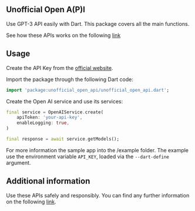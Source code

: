 ## Unofficial Open A(P)I

Use GPT-3 API easily with Dart. This package covers all the main functions.

See how these APIs works on the following [link](https://beta.openai.com/docs/api-reference/introduction)

## Usage

Create the API Key from the [official website](https://beta.openai.com/account/api-keys).

Import the package through the following Dart code:

```dart
import 'package:unofficial_open_api/unofficial_open_api.dart';
```

Create the Open AI service and use its services:

```dart
final service = OpenAIService.create(
    apiToken: 'your-api-key',
    enableLogging: true,
)

final response = await service.getModels();
```

For more information the sample app into the /example folder.
The example use the environment variable `API_KEY`, loaded via the `--dart-define` argument.

## Additional information

Use these APIs safely and responsibly. You can find any further 
information on the following 
[link](https://beta.openai.com/docs/usage-policies).
